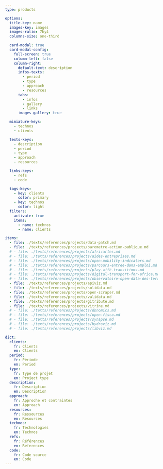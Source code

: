 ```yaml
---
type: products

options:
  title-key: name
  images-key: images
  images-ratio: 7by4
  columns-size: one-third

  card-modal: true
  card-modal-config:
    full-screen: true
    column-left: false
    column-right:
      default-text: description
      infos-texts:
        - period
        - type
        - approach
        - resources
      tabs:
        - infos
        - gallery
        - links
      images-gallery: true

  miniature-keys:
    - technos
    - clients

  texts-keys:
    - description
    - period
    - type
    - approach
    - resources

  links-keys:
    - refs
    - code

  tags-keys:
    - key: clients
      color: primary
    - key: technos
      color: light
  filters:
    activate: true
    items:
      - name: technos
      - name: clients

items:
  - file: ./texts/references/projects/data-patch.md
  - file: ./texts/references/projects/barometre-action-publique.md
  # - file: ./texts/references/projects/africartes.md
  # - file: ./texts/references/projects/aides-entreprises.md
  # - file: ./texts/references/projects/open-mobility-indicators.md
  # - file: ./texts/references/projects/parcours-entree-dans-emploi.md
  # - file: ./texts/references/projects/play-with-transitions.md
  # - file: ./texts/references/projects/digital-transport-for-africa.md
  # - file: ./texts/references/projects/observatoire-open-data-des-territoires.md
  - file: ./texts/references/projects/apiviz.md
  - file: ./texts/references/projects/solidata.md
  - file: ./texts/references/projects/open-scraper.md
  - file: ./texts/references/projects/validata.md
  - file: ./texts/references/projects/gitribute.md
  - file: ./texts/references/projects/vitrine.md
  # - file: ./texts/references/projects/dbnomics.md
  # - file: ./texts/references/projects/open-fisca.md
  # - file: ./texts/references/projects/synapse.md
  # - file: ./texts/references/projects/hydroviz.md
  # - file: ./texts/references/projects/libviz.md

dict:
  clients:
    fr: Clients
    en: Clients
  period:
    fr: Période
    en: Period
  type:
    fr: Type de projet
    en: Project type
  description:
    fr: Description
    en: Description
  approach:
    fr: Approche et contraintes
    en: Approach
  resources:
    fr: Ressources
    en: Resources
  technos:
    fr: Technologies
    en: Technos
  refs:
    fr: Références
    en: References
  code:
    fr: Code source
    en: Code
---
```

